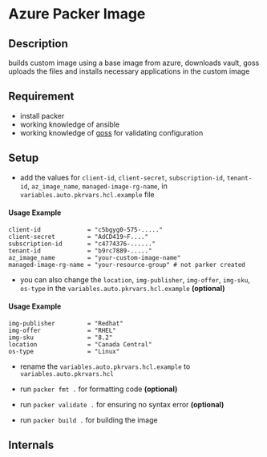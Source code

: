 # Azure Packer Image

## Description
builds custom image using a base image from azure, downloads vault, goss uploads the files and installs necessary applications in the custom image

## Requirement
- install packer
- working knowledge of ansible
- working knowledge of [goss](https://github.com/aelsabbahy/goss) for validating configuration 

## Setup
- add the values for `client-id`, `client-secret`, `subscription-id`, `tenant-id`, `az_image_name`, `managed-image-rg-name`, in `variables.auto.pkrvars.hcl.example` file

#### Usage Example
~~~
client-id             = "c5bgyg0-575-....."
client-secret         = "AdCD419~F...."
subscription-id       = "c4774376-......"
tenant-id             = "b9rc7889-....."
az_image_name         = "your-custom-image-name"
managed-image-rg-name = "your-resource-group" # not parker created
~~~

- you can also change the `location`, `img-publisher`, `img-offer`, `img-sku`, `os-type` in the `variables.auto.pkrvars.hcl.example` **(optional)**

#### Usage Example
~~~
img-publisher         = "Redhat"
img-offer             = "RHEL"
img-sku               = "8.2"
location              = "Canada Central"
os-type               = "Linux"
~~~

- rename the `variables.auto.pkrvars.hcl.example` to `variables.auto.pkrvars.hcl`

- run `packer fmt .` for formatting code **(optional)**
- run `packer validate .` for ensuring no syntax error **(optional)**
- run `packer build .` for building the image

## Internals
